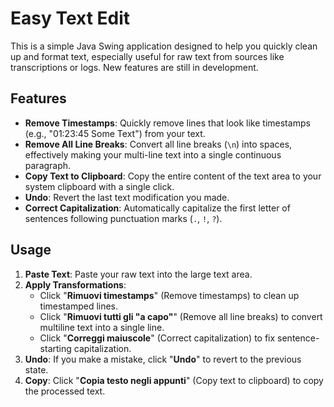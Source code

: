 # Easy Text Edit
This is a simple Java Swing application designed to help you quickly clean up and format text, especially useful for raw text from sources like transcriptions or logs. New features are still in development.

## Features
* **Remove Timestamps**: Quickly remove lines that look like timestamps (e.g., "01:23:45 Some Text") from your text.
* **Remove All Line Breaks**: Convert all line breaks (`\n`) into spaces, effectively making your multi-line text into a single continuous paragraph.
* **Copy Text to Clipboard**: Copy the entire content of the text area to your system clipboard with a single click.
* **Undo**: Revert the last text modification you made.
* **Correct Capitalization**: Automatically capitalize the first letter of sentences following punctuation marks (`.`, `!`, `?`).

## Usage
1.  **Paste Text**: Paste your raw text into the large text area.
2.  **Apply Transformations**:
    * Click "**Rimuovi timestamps**" (Remove timestamps) to clean up timestamped lines.
    * Click "**Rimuovi tutti gli \"a capo\"**" (Remove all line breaks) to convert multiline text into a single line.
    * Click "**Correggi maiuscole**" (Correct capitalization) to fix sentence-starting capitalization.
3.  **Undo**: If you make a mistake, click "**Undo**" to revert to the previous state.
4.  **Copy**: Click "**Copia testo negli appunti**" (Copy text to clipboard) to copy the processed text.
